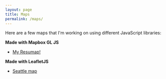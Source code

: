 ```yaml
---
layout: page
title: Maps
permalink: /maps/
---
```


Here are a few maps that I'm working on using different JavaScript libraries:

<!-- * [South Luangwa *thunderforest* map](/maps/SLuangwa-map-thunderforest.html)<br> -->
<!-- * [Seattle farmers' market *leafletjs* map](/maps/Seattle-markets-map.html)
* [Seattle *thunderforest* map](/maps/survive-sound-thunderforest.html) -->
<!-- * [South Luangwa mapbox map](/maps/SLuangwa-map-mapbox.html) -->
**Made with Mapbox GL JS**
* [My Resumap!](/maps/resumap.html)

**Made with LeafletJS**
* [Seattle map](/maps/seattle-leaflet.html)
<!-- * [South Luangwa map](/maps/sluangwa/SLuangwa-map-leaflet.html) -->
